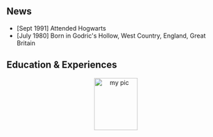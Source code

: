 
## News

- [Sept 1991] Attended Hogwarts
- [July 1980] Born in Godric's Hollow, West Country, England, Great Britain


## Education & Experiences



<p align="center">
<img src="https://github.com/miaocunqiang/cqmiao-homepage/blob/main/img-storage/pic_head.jpg" alt="my pic" width='100px' height='120px'/>
</p>

